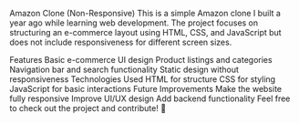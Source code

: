 Amazon Clone (Non-Responsive)
This is a simple Amazon clone I built a year ago while learning web development. The project focuses on structuring an e-commerce layout using HTML, CSS, and JavaScript but does not include responsiveness for different screen sizes.

Features
Basic e-commerce UI design
Product listings and categories
Navigation bar and search functionality
Static design without responsiveness
Technologies Used
HTML for structure
CSS for styling
JavaScript for basic interactions
Future Improvements
Make the website fully responsive
Improve UI/UX design
Add backend functionality
Feel free to check out the project and contribute! 🚀
